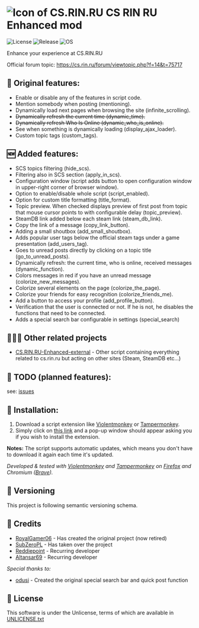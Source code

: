 # ![Icon of CS.RIN.RU](https://i.ibb.co/zXtW7WD/csrinfavicon32.png) CS RIN RU Enhanced mod
![License](https://img.shields.io/badge/License-UNLICENSE-red) ![Release](https://img.shields.io/github/v/release/SubZeroPL/cs-rin-ru-enhanced-mod) ![OS](https://img.shields.io/badge/OS-Windows%2FmacOS%2FLinux-green)

Enhance your experience at CS.RIN.RU

Official forum topic: https://cs.rin.ru/forum/viewtopic.php?f=14&t=75717

## 🔧 Original features:
- Enable or disable any of the features in script code.
- Mention somebody when posting (mentioning).
- Dynamically load next pages when browsing the site (infinite_scrolling).
- ~~Dynamically refresh the current time (dynamic_time).~~
- ~~Dynamically refresh Who Is Online (dynamic_who_is_online).~~
- See when something is dynamically loading (display_ajax_loader).
- Custom topic tags (custom_tags).

## 🆕 Added features:
- SCS topics filtering (hide_scs).
- Filtering also in SCS section (apply_in_scs).
- Configuration window (script adds button to open configuration window in upper-right corner of browser window).
- Option to enable/disable whole script (script_enabled).
- Option for custom title formatting (title_format).
- Topic preview. When checked displays preview of first post from topic that mouse cursor points to with configurable delay (topic_preview).
- SteamDB link added below each steam link (steam_db_link).
- Copy the link of a message (copy_link_button).
- Adding a small shoutbox (add_small_shoutbox).
- Adds popular user tags below the official steam tags under a game presentation (add_users_tag).
- Goes to unread posts directly by clicking on a topic title (go_to_unread_posts).
- Dynamically refresh: the current time, who is online, received messages (dynamic_function).
- Colors messages in red if you have an unread message (colorize_new_messages).
- Colorize several elements on the page (colorize_the_page).
- Colorize your friends for easy recognition (colorize_friends_me).
- Add a button to access your profile (add_profile_button).
- Verification that the user is connected or not. If he is not, he disables the functions that need to be connected.
- Adds a special search bar configurable in settings (special_search)

## 🧑‍🤝‍🧑 Other related projects
- [CS.RIN.RU-Enhanced-external](https://github.com/Altansar69/CS.RIN.RU-Enhanced-external) - Other script containing everything related to cs.rin.ru but acting on other sites (Steam, SteamDB etc...)

## 📅 TODO (planned features):
see: [issues](https://github.com/SubZeroPL/cs-rin-ru-enhanced-mod/issues)

## 🔨 Installation:
1) Download a script extension like [Violentmonkey](https://violentmonkey.github.io/) or [Tampermonkey](https://www.tampermonkey.net/).
2) Simply click on [this link](https://raw.githubusercontent.com/SubZeroPL/cs-rin-ru-enhanced-mod/master/cs-rin-ru-enhanced-mod.user.js) and a pop-up window should appear asking you if you wish to install the extension.

**Notes:** The script supports automatic updates, which means you don't have to download it again each time it's updated.

*Developed & tested with [Violentmonkey](https://violentmonkey.github.io/) and [Tampermonkey](https://www.tampermonkey.net/) on [Firefox](https://www.mozilla.org/) and Chromium ([Brave](https://brave.com/)).*

## 🔢 Versioning
This project is following semantic versioning schema.

## 🤝 Credits
- [RoyalGamer06](https://cs.rin.ru/forum/memberlist.php?mode=viewprofile&u=477885) - Has created the original project (now retired)
- [SubZeroPL](https://github.com/SubZeroPL) - Has taken over the project
- [Reddiepoint](https://github.com/Reddiepoint) - Recurring developer
- [Altansar69](https://github.com/Altansar69) - Recurring developer

*Special thanks to:*
- [odusi](https://cs.rin.ru/forum/memberlist.php?mode=viewprofile&u=582752) - Created the original special search bar and quick post function

## 📄 License
This software is under the Unlicense, terms of which are available in [UNLICENSE.txt](UNLICENSE.txt])
